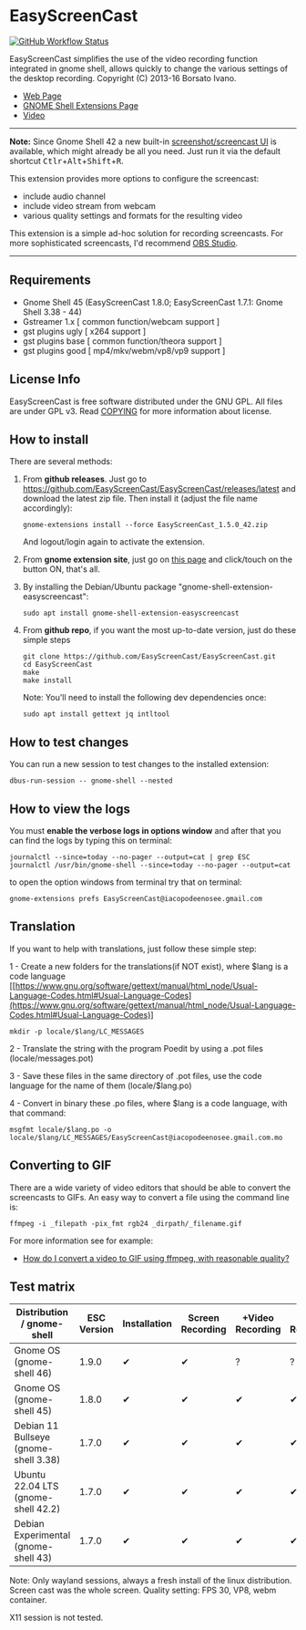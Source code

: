# EasyScreenCast

[![GitHub Workflow Status](https://github.com/EasyScreenCast/EasyScreenCast/actions/workflows/node.js.yml/badge.svg)](https://github.com/EasyScreenCast/EasyScreenCast/actions)

EasyScreenCast simplifies the use of the video recording function integrated in gnome shell,
allows quickly to change the various settings of the desktop recording.
Copyright (C) 2013-16 Borsato Ivano.

- [Web Page](https://iacopodeenosee.wordpress.com/projects/easyscreencast/)
- [GNOME Shell Extensions Page](https://extensions.gnome.org/extension/690/easyscreencast/)
- [Video](https://youtu.be/81E9AruraKU)

----

**Note:** Since Gnome Shell 42 a new built-in [screenshot/screencast UI](https://help.gnome.org/users/gnome-help/stable/screen-shot-record.html.en)
is available, which might already be all you need.
Just run it via the default shortcut <kbd>Ctlr</kbd>+<kbd>Alt</kbd>+<kbd>Shift</kbd>+<kbd>R</kbd>.

This extension provides more options to configure the screencast:
- include audio channel
- include video stream from webcam
- various quality settings and formats for the resulting video

This extension is a simple ad-hoc solution for recording screencasts. For more sophisticated screencasts,
I'd recommend [OBS Studio](https://obsproject.com/).

----

## Requirements
- Gnome Shell 45 (EasyScreenCast 1.8.0; EasyScreenCast 1.7.1: Gnome Shell 3.38 - 44)
- Gstreamer 1.x [ common function/webcam support ]
- gst plugins ugly [ x264 support ]
- gst plugins base [ common function/theora support ]
- gst plugins good [ mp4/mkv/webm/vp8/vp9 support ]

## License Info
EasyScreenCast is free software distributed under the GNU GPL. All files are under GPL v3. Read [COPYING](COPYING.md) for more information about license.

## How to install
There are several methods:

1.  From **github releases**. Just go to <https://github.com/EasyScreenCast/EasyScreenCast/releases/latest> and download
    the latest zip file. Then install it (adjust the file name accordingly):

    ```
    gnome-extensions install --force EasyScreenCast_1.5.0_42.zip
    ```

    And logout/login again to activate the extension.

2.  From **gnome extension site**, just go on [this page](https://extensions.gnome.org/extension/690/easyscreencast/)
    and click/touch on the button ON, that's all.

3.  By installing the Debian/Ubuntu package "gnome-shell-extension-easyscreencast":
    
    ```
    sudo apt install gnome-shell-extension-easyscreencast
    ```

4.  From **github repo**, if you want the most up-to-date version, just do these simple steps

    ```
    git clone https://github.com/EasyScreenCast/EasyScreenCast.git
    cd EasyScreenCast
    make
    make install
    ```

    Note: You'll need to install the following dev dependencies once:

    ```
    sudo apt install gettext jq intltool
    ```

## How to test changes

You can run a new session to test changes to the installed extension:

```
dbus-run-session -- gnome-shell --nested
```

## How to view the logs
You must **enable the verbose logs in options window** and after that you can find the logs by typing this on terminal:

```
journalctl --since=today --no-pager --output=cat | grep ESC
journalctl /usr/bin/gnome-shell --since=today --no-pager --output=cat
```

to open the option windows from terminal try that on terminal:

```
gnome-extensions prefs EasyScreenCast@iacopodeenosee.gmail.com
```

## Translation
If you want to help with translations, just follow these simple step:

1 - Create a new folders for the translations(if NOT exist), where $lang is a code language [[https://www.gnu.org/software/gettext/manual/html_node/Usual-Language-Codes.html#Usual-Language-Codes](https://www.gnu.org/software/gettext/manual/html_node/Usual-Language-Codes.html#Usual-Language-Codes)]

```
mkdir -p locale/$lang/LC_MESSAGES
```

2 - Translate the string with the program Poedit by using a .pot files (locale/messages.pot)

3 - Save these files in the same directory of .pot files, use the code language for the name of them (locale/$lang.po)

4 - Convert in binary these .po files, where $lang is a code language, with that command:

```
msgfmt locale/$lang.po -o locale/$lang/LC_MESSAGES/EasyScreenCast@iacopodeenosee.gmail.com.mo
```

## Converting to GIF

There are a wide variety of video editors that should be able to convert
the screencasts to GIFs. An easy way to convert a file using the command
line is:

```
ffmpeg -i _filepath -pix_fmt rgb24 _dirpath/_filename.gif
```

For more information see for example:

 - [How do I convert a video to GIF using ffmpeg, with reasonable quality?](https://superuser.com/questions/556029/how-do-i-convert-a-video-to-gif-using-ffmpeg-with-reasonable-quality)


## Test matrix

| Distribution / gnome-shell           | ESC Version | Installation | Screen Recording | +Video Recording | +Audio Recording |
|--------------------------------------|-------------|--------------|------------------|------------------|------------------|
|Gnome OS (gnome-shell 46)             | 1.9.0       |  ✔           |  ✔               |  ?               |  ?               |
|Gnome OS (gnome-shell 45)             | 1.8.0       |  ✔           |  ✔               |  ✔               |  ✔               |
|Debian 11 Bullseye (gnome-shell 3.38) | 1.7.0       |  ✔           |  ✔               |  ✔               |  ✔               |
|Ubuntu 22.04 LTS (gnome-shell 42.2)   | 1.7.0       |  ✔           |  ✔               |  ✔               |  ✔               |
|Debian Experimental (gnome-shell 43)  | 1.7.0       |  ✔           |  ✔               |  ✔               |  ✔               |

Note: Only wayland sessions, always a fresh install of the linux distribution. Screen cast was the whole screen.
Quality setting: FPS 30, VP8, webm container.

X11 session is not tested.
